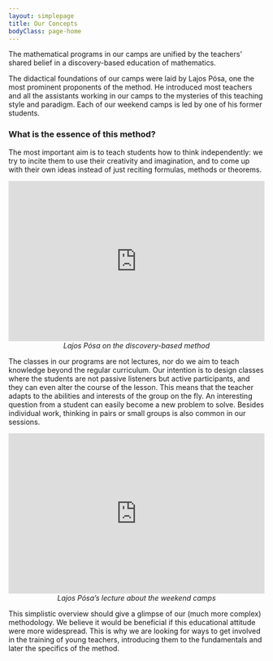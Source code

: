 ```yaml
---
layout: simplepage
title: Our Concepts
bodyClass: page-home
---
```


The mathematical programs in our camps are unified by the teachers’ shared belief in a discovery-based education of mathematics.

The didactical foundations of our camps were laid by Lajos Pósa, one the most prominent proponents of the method. He introduced most teachers and all the assistants working in our camps to the mysteries of this teaching style and paradigm. Each of our weekend camps is led by one of his former students.

### What is the essence of this method?
The most important aim is to teach students how to think independently: we try to incite them to use their creativity and imagination, and to come up with their own ideas instead of just reciting formulas, methods or theorems.

<p style="text-align: center;"><iframe width="100%" height="315" src="https://www.youtube.com/embed/VGG0uMjFKFg" frameborder="0" allowfullscreen></iframe>
<em>Lajos Pósa on the discovery-based method</em></p>

The classes in our programs are not lectures, nor do we aim to teach knowledge beyond the regular curriculum. Our intention is to design classes where the students are not passive listeners but active participants, and they can even alter the course of the lesson. This means that the teacher adapts to the abilities and interests of the group on the fly. An interesting question from a student can easily become a new problem to solve. Besides individual work, thinking in pairs or small groups is also common in our sessions.

<p style="text-align: center;"><iframe width="100%" height="315" src="https://www.youtube.com/embed/I56C5Sdqxg4" frameborder="0" allowfullscreen></iframe>
<em>Lajos Pósa’s lecture about the weekend camps</em></p>

This simplistic overview should give a glimpse of our (much more complex) methodology. We believe it would be beneficial if this educational attitude were more widespread. This is why we are looking for ways to get involved in the training of young teachers, introducing them to the fundamentals and later the specifics of the method.
